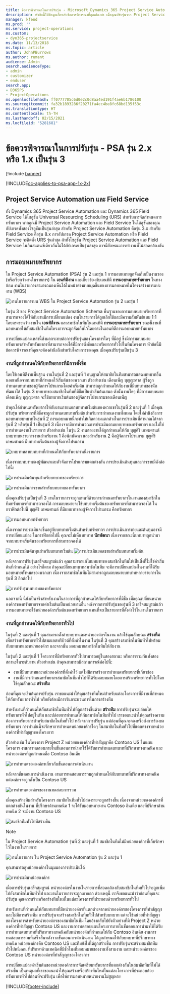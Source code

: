 ```yaml
---
title: ข้อควรพิจารณาในการปรับรุ่น - Microsoft Dynamics 365 Project Service Automation รุ่น 2.x หรือ 1.x เป็นรุ่น 3
description: หัวข้อนี้ให้ข้อมูลเกี่ยวกับข้อควรพิจารณาที่คุณต้องทำ เมื่อคุณปรับรุ่นจาก Project Service Automation รุ่น 2.x หรือ1.x เป็นรุ่น 3
manager: kfend
ms.prod: ''
ms.service: project-operations
ms.custom:
- dyn365-projectservice
ms.date: 11/13/2018
ms.topic: article
author: JohnPBurrows
ms.author: rumant
audience: Admin
search.audienceType:
- admin
- customizer
- enduser
search.app:
- D365PS
- ProjectOperations
ms.openlocfilehash: ff0777705c6d0e2c0d8aa4ed191f4ae6b1786100
ms.sourcegitcommit: fa32b1893286f20271fa4ec4be8fc68bd135f53c
ms.translationtype: HT
ms.contentlocale: th-TH
ms.lasthandoff: 02/15/2021
ms.locfileid: "5281681"
---
```

# <a name="upgrade-considerations---psa-version-2x-or-1x-to-version-3"></a>ข้อควรพิจารณาในการปรับรุ่น - PSA รุ่น 2.x หรือ 1.x เป็นรุ่น 3

[!include [banner](../includes/psa-now-project-operations.md)]

[!INCLUDE[cc-applies-to-psa-app-1x-2x](../includes/cc-applies-to-psa-app-1x-2x.md)]

## <a name="project-service-automation-and-field-service"></a>Project Service Automation และ Field Service
ทั้ง Dynamics 365 Project Service Automation และ Dynamics 365 Field Service ใช้โซลูชัน Universal Resourcing Scheduling (URS) สำหรับการจัดกำหนดการทรัพยากร หากคุณมี Project Service Automation และ Field Service ในโซลูชันของคุณ อัปเกรดทั้งสองโซลูชันเป็นรุ่นล่าสุด สำหรับ Project Service Automation คือรุ่น 3.x สำหรับ Field Service คือรุ่น 8.x การอัปเกรด Project Service Automation หรือ Field Service จะติดตั้ง URS รุ่นล่าสุด ถ้าทั้งโซลูชัน Project Service Automation และ Field Service ในอินสแตนซ์เดียวกันไม่ได้อัปเกรดเป็นรุ่นล่าสุด อาจมีลักษณะการทำงานที่ไม่สอดคล้องกัน

## <a name="resource-assignments"></a>การมอบหมายทรัพยากร
ใน Project Service Automation (PSA) รุ่น 2 และรุ่น 1 การมอบหมายถูกจัดเก็บเป็นงานรอง (หรือเรียกว่างานในรายการ) ใน **เอนทิตีงาน** และเกี่ยวข้องกับเอนทิตี **การมอบหมายทรัพยากร** ในทางอ้อม งานในรายการสามารถมองเห็นได้ในหน้าต่างแบบผุดขึ้นของการมอบหมายในโครงสร้างการแบ่งงาน (WBS)

![งานในรายการบน WBS ใน Project Service Automation รุ่น 2 และรุ่น 1](media/upgrade-line-task-01.png)

ในรุ่น 3 ของ Project Service Automation Schema พื้นฐานของการมอบหมายทรัพยากรที่สามารถจองได้ให้กับงานมีการเปลี่ยนแปลง งานในรายการได้ถูกเลิกใช้และมีความสัมพันธ์แบบ 1:1 โดยตรงระหว่างงานใน **เอนทิตีงาน** และสมาชิกในทีมในเอนทิตี **การมอบหมายทรัพยากร** ขณะนี้งานที่มอบหมายให้กับสมาชิกในทีมโครงการจะถูกจัดเก็บไว้โดยตรงในเอนทิตีการมอบหมายทรัพยากร  

การเปลี่ยนแปลงเหล่านี้ส่งผลกระทบต่อการปรับรุ่นของโครงการใดๆ ที่มีอยู่ ซึ่งมีการมอบหมายทรัพยากรสำหรับทรัพยากรที่สามารถจองได้ที่มีการตั้งชื่อและทรัพยากรทั่วไปในทีมโครงการ หัวข้อนี้มีข้อควรพิจารณาที่คุณจะต้องคำนึงถึงสำหรับโครงการของคุณ เมื่อคุณปรับรุ่นเป็นรุ่น 3 

### <a name="tasks-assigned-to-named-resources"></a>งานที่ถูกกำหนดให้กับทรัพยากรที่มีการตั้งชื่อ
โดยใช้เอนทิตีงานพื้นฐาน งานในรุ่นที่ 2 และรุ่นที่ 1 อนุญาตให้สมาชิกในทีมสามารถแสดงบทบาทอื่น นอกเหนือจากบทบาทที่กำหนดไว้เริ่มต้นของพวกเขา ตัวอย่างเช่น เดือนเพ็ญ บุญญะศาล ผู้ซึ่งถูกกำหนดบทบาทของผู้จัดการโปรแกรมโดยค่าเริ่มต้น สามารถถูกกำหนดให้กับงานที่มีบทบาทของนักพัฒนาได้ ในรุ่น 3 บทบาทของสมาชิกในทีมที่มีชื่อเป็นค่าเริ่มต้นเสมอ ดังนั้นงานใดๆ ที่มีการมอบหมาย เดือนเพ็ญ บุญญะศาล จะใช้บทบาทเริ่มต้นของผู้จัดการโปรแกรมของเดือนเพ็ญ

ถ้าคุณได้กำหนดทรัพยากรให้กับงานภายนอกบทบาทเริ่มต้นของพวกเขาในรุ่นที่ 2 และรุ่นที่ 1 เมื่อคุณปรับรุ่น ทรัพยากรที่มีชื่อจะถูกกำหนดบทบาทเริ่มต้นสำหรับการกำหนดงานทั้งหมด โดยไม่คำนึงถึงการมอบหมายบทบาทในรุ่นที่ 2 การมอบหมายนี้จะทำให้เกิดความแตกต่างในการประเมินที่คำนวณได้จากรุ่นที่ 2 หรือรุ่นที่ 1 เป็นรุ่นที่ 3 เนื่องจากมีการคำนวณการประเมินตามบทบาทของทรัพยากร และไม่ใช่การกำหนดงานในรายการ ตัวอย่างเช่น ในรุ่น 2 งานสองงานได้ถูกกำหนดให้กับ บุญศิริ เกษมศานต์ บทบาทบนรายการงานสำหรับงาน 1 คือนักพัฒนา และสำหรับงาน 2 คือผู้จัดการโปรแกรม บุญศิริ เกษมศานต์ มีบทบาทเริ่มต้นของผู้จัดการโปรแกรม

![บทบาทหลายบทบาทที่กำหนดให้กับทรัพยากรหนึ่งรายการ](media/upgrade-multiple-roles-02.png)

เนื่องจากบทบาทของผู้พัฒนาและตัวจัดการโปรแกรมแตกต่างกัน การประเมินต้นทุนและการขายมีดังต่อไปนี้:

![การประเมินต้นทุนสำหรับบทบาทของทรัพยากร](media/upggrade-cost-estimates-03.png)

![การประเมินการขายสำหรับบทบาทของทรัพยากร](media/upgrade-sales-estimates-04.png)

เมื่อคุณปรับรุ่นเป็นรุ่นที่ 3 งานในรายการจะถูกแทนที่ด้วยการกำหนดทรัพยากรในงานของสมาชิกในทีมทรัพยากรที่สามารถจองได้ การมอบหมายจะใช้บทบาทเริ่มต้นของทรัพยากรที่สามารถจองได้ ในกราฟิกต่อไปนี้ บุญศิริ เกษมศานต์ ที่มีบทบาทของผู้จัดการโปรแกรม คือทรัพยากร

![การมอบหมายทรัพยากร](media/resource-assignment-v2-05.png)

เนื่องจากการประเมินจะขึ้นอยู่กับบทบาทเริ่มต้นสำหรับทรัพยากร การประเมินการขายและต้นทุนอาจมีการเปลี่ยนแปลง ในกราฟิกต่อไปนี้ คุณจะไม่เห็นบทบาท **นักพัฒนา** เนื่องจากขณะนี้บทบาทถูกนำมาจากบทบาทเริ่มต้นของทรัพยากรที่สามารถจองได้

![การประเมินต้นทุนสำหรับบทบาทเริ่มต้น](media/resource-assignment-cost-estimate-06.png)
![การประเมินยอดขายสำหรับบทบาทเริ่มต้น](media/resource-assignment-sales-estimate-07.png)

หลังจากการปรับรุ่นเสร็จสมบูรณ์แล้ว คุณสามารถแก้ไขบทบาทของสมาชิกในทีมให้เป็นสิ่งที่ไม่ใช่ค่าเริ่มต้นที่กำหนดได้ อย่างไรก็ตาม ถ้าคุณเปลี่ยนบทบาทสมาชิกในทีม จะมีการเปลี่ยนแปลงในงานที่ได้รับมอบหมายทั้งหมดของพวกเขา เนื่องจากสมาชิกในทีมไม่สามารถถูกมอบหมายบทบาทหลายรายการในรุ่นที่ 3 อีกต่อไป

![การปรับรุ่นบทบาทของทรัพยากร](media/resource-role-assignment-08.png)

นอกจากนี้ นี่ยังเป็นจริงสำหรับงานในรายการที่ถูกกำหนดให้กับทรัพยากรที่มีชื่อ เมื่อคุณเปลี่ยนหน่วยองค์กรของทรัพยากรจากค่าเริ่มต้นเป็นหน่วยงานอื่น หลังจากการปรับรุ่นของรุ่นที่ 3 เสร็จสมบูรณ์แล้ว การมอบหมายจะใช้หน่วยองค์กรเริ่มต้นของทรัพยากร แทนที่จะเป็นรายการที่ตั้งค่าไว้ในงานในรายการ

### <a name="tasks-assigned-to-generic-resources"></a>งานที่ถูกกำหนดให้กับทรัพยากรทั่วไป
ในรุ่นที่ 2 และรุ่นที่ 1 คุณสามารถตั้งค่าบทบาทและหน่วยองค์กรในงาน แล้วใช้คุณลักษณะ **สร้างทีม** เพื่อสร้างทรัพยากรทั่วไปตามแอตทริบิวต์ที่ตั้งค่าในงาน ในรุ่นที่ 3 คุณสร้างสมาชิกในทีมทั่วไปพร้อมกับบทบาทและหน่วยองค์กร และจากนั้น มอบหมายสมาชิกในทีมให้กับงาน

ในรุ่นที่ 2 และรุ่นที่ 1 โครงการที่มีทรัพยากรทั่วไปสามารถอยู่ในสองสถานะ หรือการรวมกันทั้งสองสถานะในระดับงาน ตัวอย่างเช่น ถ้าคุณสามารถมีสถานการณ์ต่อไปนี้:

- งานที่มีบทบาทและหน่วยองค์กรที่ตั้งค่าไว้ แต่ไม่มีการสร้างการกำหนดทรัพยากรที่เกี่ยวข้อง
- งานที่มีการกำหนดทรัพยากรสมาชิกในทีมทั่วไปที่ได้รับมอบหมายโดยการสร้างทรัพยากรทั่วไปโดยใช้คุณลักษณะ **สร้างทีม**

ก่อนที่คุณจะเริ่มต้นการปรับรุ่น เราขอแนะนำให้คุณสร้างทีมใหม่สำหรับแต่ละโครงการที่มีงานที่กำหนดให้กับทรัพยากรทั่วไป หรือยังต้องมีการรันกระบวนการในการสร้างทีม

สำหรับงานที่กำหนดให้กับสมาชิกในทีมทั่วไปที่ถูกสร้างขึ้นด้วย **สร้างทีม** การปรับรุ่นจะปล่อยให้ทรัพยากรทั่วไปอยู่ในทีม และปล่อยการกำหนดให้กับสมาชิกในทีมทั่วไป เราขอแนะนำให้คุณสร้างความต้องการทรัพยากรสำหรับสมาชิกในทีมทั่วไป หลังจากการปรับรุ่น แต่ก่อนที่คุณจะจองหรือส่งการร้องขอทรัพยากร การทำเช่นนี้จะรักษาการกำหนดหน่วยองค์กรใดๆ ในสมาชิกในทีมทั่วไปที่แตกต่างจากหน่วยองค์กรที่ทำสัญญาของโครงการ

ตัวอย่างเช่น ในโครงการ Project Z หน่วยขององค์กรที่ทำสัญญาคือ Contoso US ในแผนโครงการ งานการทดสอบภายในขั้นตอนการนำมาใช้ได้รับการกำหนดบทบาทที่ปรึกษาทางเทคนิค และหน่วยองค์กรที่ถูกกำหนดคือ Contoso อินเดีย

![การกำหนดขององค์กรเกี่ยวกับขั้นตอนการดำเนินงาน](media/org-unit-assignment-09.png)

หลังจากขั้นตอนการดำเนินงาน งานการทดสอบการรวมถูกกำหนดให้กับบทบาทที่ปรึกษาทางเทคนิค แต่องค์กรจะถูกตั้งเป็น Contoso US  

![การกำหนดองค์กรของงานทดสอบการรวม](media/org-unit-generate-team-10.png)

เมื่อคุณสร้างทีมสำหรับโครงการ สมาชิกในทีมทั่วไปสองรายจะถูกสร้างขึ้น เนื่องจากหน่วยขององค์กรที่แตกต่างกันในงาน ที่ปรึกษาด้านเทคนิค 1 จะได้รับมอบหมายงาน Contoso อินเดีย และที่ปรึกษาด้านเทคนิค 2 จะมีงาน Contoso US  

![สมาชิกทีมทั่วไปที่สร้างขึ้น](media/org-unit-assignments-multiple-resources-11.png)

> [!NOTE]
> ใน Project Service Automation รุ่นที่ 2 และรุ่นที่ 1 สมาชิกในทีมไม่มีหน่วยองค์กรที่เก็บรักษาไว้ในงานในรายการ

![งานในรายการ ใน Project Service Automation รุ่น 2 และรุ่น 1](media/line-tasks-12.png)

คุณสามารถดูหน่วยองค์กรในมุมมองการประเมินได้ 

![การประเมินหน่วยองค์กร](media/org-unit-estimates-view-13.png)
 
เมื่อการปรับรุ่นเสร็จสมบูรณ์ หน่วยองค์กรในงานในรายการที่สอดคล้องกับสมาชิกในทีมทั่วไปจะถูกเพิ่มไปยังสมาชิกในทีมทั่วไป และงานในรายการจะถูกเอาออก ด้วยเหตุนี้ เราจึงขอแนะนำว่าก่อนที่คุณจะปรับรุ่น คุณควรสร้างหรือสร้างทีมใหม่ในแต่ละโครงการที่ประกอบด้วยทรัพยากรทั่วไป

สำหรับงานที่กำหนดให้กับบทบาทที่มีหน่วยองค์กรที่แตกต่างจากหน่วยองค์กรของโครงการที่ทำสัญญา และไม่มีการสร้างทีม การปรับรุ่นจะสร้างสมาชิกในทีมทั่วไปสำหรับบทบาท แต่จะใช้หน่วยที่ทำสัญญาของโครงการสำหรับหน่วยองค์กรของสมาชิกในทีม โดยอ้างกลับไปยังตัวอย่างที่มี Project Z หน่วยองค์กรที่ทำสัญญา Contoso US และงานการทดสอบแผนโครงการภายในขั้นตอนการนำมาใช้ได้รับการกำหนดบทบาทที่ปรึกษาทางเทคนิคกับหน่วยองค์กที่กำหนดให้กับ Contoso อินเดีย งานการทดสอบการรวมที่เสร็จสิ้นหลังจากขั้นตอนการดำเนินงาน ได้ถูกกำหนดให้กับบทบาทที่ปรึกษาทางเทคนิค หน่วยองค์กรคือ Contoso US และทีมยังไม่ได้ถูกสร้างขึ้น การปรับรุ่นจะสร้างสมาชิกทีมทั่วไปหนึ่งคน ที่ปรึกษาด้านเทคนิคที่มีชั่วโมงที่มอบหมายของงานทั้งสามงาน และหน่วยองค์กรของ Contoso US หน่วยองค์กรที่ทำสัญญาของโครงการ   
 
การเปลี่ยนแปลงค่าเริ่มต้นของหน่วยองค์กรการจัดเตรียมทรัพยากรที่แตกต่างกันในสมาชิกทีมที่ไม่ได้สร้างขึ้น เป็นเหตุผลที่เราขอแนะนำให้คุณสร้างหรือสร้างทีมใหม่ในแต่ละโครงการที่ประกอบด้วยทรัพยากรทั่วไปก่อนที่จะปรับรุ่น เพื่อให้การมอบหมายหน่วยงานไม่สูญหาย



[!INCLUDE[footer-include](../includes/footer-banner.md)]